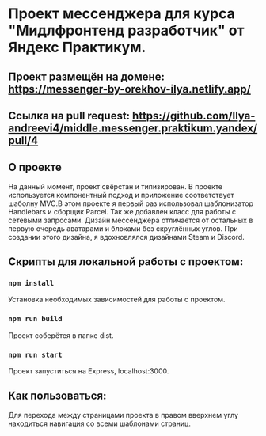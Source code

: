# Проект мессенджера для курса "Мидлфронтенд разработчик" от Яндекс Практикум.

## Проект размещён на домене: https://messenger-by-orekhov-ilya.netlify.app/

## Ссылка на pull request: https://github.com/Ilya-andreevi4/middle.messenger.praktikum.yandex/pull/4
## О проекте
На данный момент, проект свёрстан и типизирован. В проекте используется компонентный подход и приложение соответствует шаболну MVC.В этом проекте я первый раз использовал шаблонизатор Handlebars и сборщик Parcel. Так же добавлен класс для работы с сетевыми запросами.
Дизайн мессенджера отличается от остальных в первую очередь аватарами и блоками без скруглённых углов. При создании этого дизайна, я вдохновлялся дизайнами Steam и Discord.

## Скрипты для локальной работы с проектом:

### `npm install`
Установка необходимых зависимостей для работы с проектом.

### `npm run build`
Проект соберётся в папке dist.

### `npm run start`
Проект запуститься на Express, localhost:3000.



## Как пользоваться:
Для перехода между страницами проекта в правом вверхнем углу находиться навигация со всеми шаблонами страниц.
